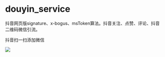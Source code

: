 # douyin_service
抖音网页版signature、x-bogus、msToken算法。抖音关注、点赞、评论、抖音二维码微信引流。

抖音扫一扫添加微信

<img src="https://assets.meeluo.com/douyin_qrcode/%E6%9C%AA%E6%A0%87%E9%A2%98-1.png" />
